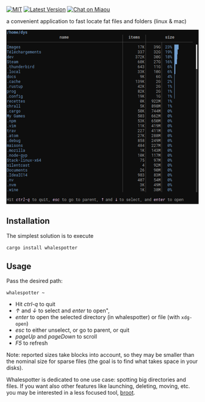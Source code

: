 [![MIT][s2]][l2] [![Latest Version][s1]][l1] [![Chat on Miaou][s3]][l3]

[s1]: https://img.shields.io/crates/v/whalespotter.svg
[l1]: https://crates.io/crates/whalespotter

[s2]: https://img.shields.io/badge/license-MIT-blue.svg
[l2]: LICENSE

[s3]: https://miaou.dystroy.org/static/shields/room.svg
[l3]: https://miaou.dystroy.org/3?broot

a convenient application to fast locate fat files and folders (linux & mac)

![screen](img/screen.png)

## Installation

The simplest solution is to execute

	cargo install whalespotter

## Usage

Pass the desired path:

	whalespotter ~

* Hit *ctrl-q* to quit
* *↑* and *↓* to select and *enter* to open",
* *enter* to open the selected directory (in whalespotter) or file (with `xdg-open`)
* *esc* to either unselect, or go to parent, or quit
* *pageUp* and *pageDown* to scroll
* *F5* to refresh

Note: reported sizes take blocks into account, so they may be smaller than the nominal size for sparse files (the goal is to find what takes space in your disks).

Whalespotter is dedicated to one use case: spotting big directories and files. If you want also other features like launching, deleting, moving, etc. you may be interested in a less focused tool, [broot](https://github.com/Canop/broot).

